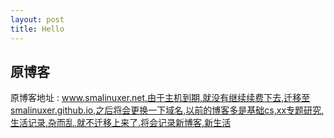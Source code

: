 ```yaml
---
layout: post
title: Hello
---
```


## 原博客
原博客地址 : www.smalinuxer.net,由于主机到期,就没有继续续费下去,迁移至smalinuxer.github.io,之后将会更换一下域名,以前的博客多是基础cs,xx专题研究,生活记录,杂而乱,就不迁移上来了.将会记录新博客,新生活
